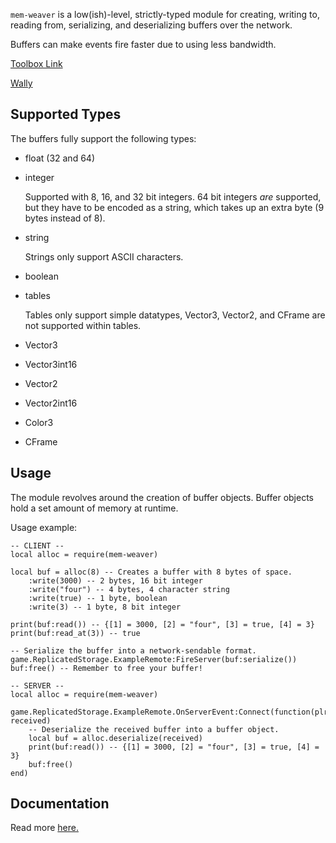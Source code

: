 `mem-weaver` is a low(ish)-level, strictly-typed module for creating, writing to, reading from, serializing, and deserializing buffers over the network.

Buffers can make events fire faster due to using less bandwidth.

[Toolbox Link](https://create.roblox.com/store/asset/114591745457124/memweaver?viewFromStudio=true&keyword=&searchId=735ccd4b-8742-4b12-8461-e4525a11c212)

[Wally](https://wally.run/package/north-dev-x/mem-weaver)

## Supported Types
The buffers fully support the following types:
- float (32 and 64)
- integer

	Supported with 8, 16, and 32 bit integers.
	64 bit integers *are* supported, but they have to be encoded as a string, 
	which takes up an extra byte (9 bytes instead of 8).
- string

 	 Strings only support ASCII characters.
- boolean
- tables

 	 Tables only support simple datatypes, Vector3, Vector2, and CFrame are not supported within tables.
- Vector3
- Vector3int16
- Vector2
- Vector2int16
- Color3
- CFrame

## Usage
The module revolves around the creation of buffer objects.
Buffer objects hold a set amount of memory at runtime.

Usage example:
```luau
-- CLIENT --
local alloc = require(mem-weaver)

local buf = alloc(8) -- Creates a buffer with 8 bytes of space.
	:write(3000) -- 2 bytes, 16 bit integer
	:write("four") -- 4 bytes, 4 character string
	:write(true) -- 1 byte, boolean
	:write(3) -- 1 byte, 8 bit integer

print(buf:read()) -- {[1] = 3000, [2] = "four", [3] = true, [4] = 3}
print(buf:read_at(3)) -- true

-- Serialize the buffer into a network-sendable format.
game.ReplicatedStorage.ExampleRemote:FireServer(buf:serialize())
buf:free() -- Remember to free your buffer!

-- SERVER --
local alloc = require(mem-weaver)

game.ReplicatedStorage.ExampleRemote.OnServerEvent:Connect(function(plr, received)
	-- Deserialize the received buffer into a buffer object.
	local buf = alloc.deserialize(received)
	print(buf:read()) -- {[1] = 3000, [2] = "four", [3] = true, [4] = 3}
	buf:free()
end)
```


## Documentation
Read more [here.](Docs.md)
